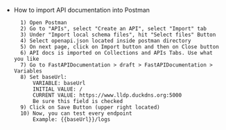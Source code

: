 - How to import API documentation into Postman

        1) Open Postman
        2) Go to "APIs", select "Create an API", select "Import" tab
        3) Under "Import local schema files", hit "Select files" Button
        4) Select openapi.json located inside postman directory
        5) On next page, click on Import button and then on Close button
        6) API docs is imported on Collections and APIs Tabs. Use what you like
        7) Go to FastAPIDocumentation > draft > FastAPIDocumentation > Variables
        8) Set baseUrl:
            VARIABLE: baseUrl
            INITIAL VALUE: /
            CURRENT VALUE: https://www.lldp.duckdns.org:5000
            Be sure this field is checked
        9) Click on Save Button (upper right located)
        10) Now, you can test every endpoint
            Example: {{baseUrl}}/logs
